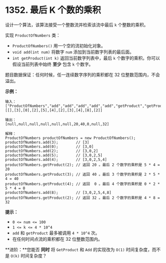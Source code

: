 # 1352. 最后 K 个数的乘积

设计一个算法，该算法接受一个整数流并检索该流中最后 `k` 个整数的乘积。

实现 `ProductOfNumbers` 类：

- `ProductOfNumbers()` 用一个空的流初始化对象。
- `void add(int num)` 将数字 `num` 添加到当前数字列表的最后面。
- `int getProduct(int k)` 返回当前数字列表中，最后 `k` 个数字的乘积。你可以假设当前列表中始终 **至少** 包含 `k` 个数字。

题目数据保证：任何时候，任一连续数字序列的乘积都在 32 位整数范围内，不会溢出。

**示例：**

```()
输入：
["ProductOfNumbers","add","add","add","add","add","getProduct","getProduct","getProduct","add","getProduct"]
[[],[3],[0],[2],[5],[4],[2],[3],[4],[8],[2]]

输出：
[null,null,null,null,null,null,20,40,0,null,32]

解释：
ProductOfNumbers productOfNumbers = new ProductOfNumbers();
productOfNumbers.add(3);        // [3]
productOfNumbers.add(0);        // [3,0]
productOfNumbers.add(2);        // [3,0,2]
productOfNumbers.add(5);        // [3,0,2,5]
productOfNumbers.add(4);        // [3,0,2,5,4]
productOfNumbers.getProduct(2); // 返回 20 。最后 2 个数字的乘积是 5 * 4 = 20
productOfNumbers.getProduct(3); // 返回 40 。最后 3 个数字的乘积是 2 * 5 * 4 = 40
productOfNumbers.getProduct(4); // 返回  0 。最后 4 个数字的乘积是 0 * 2 * 5 * 4 = 0
productOfNumbers.add(8);        // [3,0,2,5,4,8]
productOfNumbers.getProduct(2); // 返回 32 。最后 2 个数字的乘积是 4 * 8 = 32 
```

**提示：**

- `0 <= num <= 100`
- `1 <= k <= 4 * 10^4`
- `add` 和 `getProduct` 最多被调用 `4 * 10^4` 次。
- 在任何时间点流的乘积都在 32 位整数范围内。

**进阶：**您能否 **同时** 将 `GetProduct` 和 `Add` 的实现改为 `O(1)` 时间复杂度，而不是 `O(k)` 时间复杂度？
